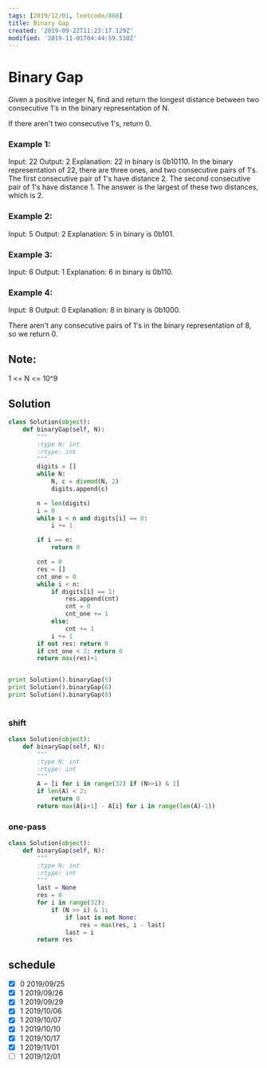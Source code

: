 ```yaml
---
tags: [2019/12/01, leetcode/868]
title: Binary Gap
created: '2019-09-22T11:23:17.129Z'
modified: '2019-11-01T04:44:59.530Z'
---
```


# Binary Gap

Given a positive integer N, find and return the longest distance between two consecutive 1's in the binary representation of N.

If there aren't two consecutive 1's, return 0.

 

### Example 1:

Input: 22
Output: 2
Explanation: 
22 in binary is 0b10110.
In the binary representation of 22, there are three ones, and two consecutive pairs of 1's.
The first consecutive pair of 1's have distance 2.
The second consecutive pair of 1's have distance 1.
The answer is the largest of these two distances, which is 2.

### Example 2:

Input: 5
Output: 2
Explanation: 
5 in binary is 0b101.

### Example 3:

Input: 6
Output: 1
Explanation: 
6 in binary is 0b110.

### Example 4:

Input: 8
Output: 0
Explanation: 
8 in binary is 0b1000.

There aren't any consecutive pairs of 1's in the binary representation of 8, so we return 0.
 

## Note:

1 <= N <= 10^9

## Solution

```python
class Solution(object):
    def binaryGap(self, N):
        """
        :type N: int
        :rtype: int
        """
        digits = []
        while N:
            N, c = divmod(N, 2)
            digits.append(c)

        n = len(digits)
        i = 0
        while i < n and digits[i] == 0:
            i += 1

        if i == n:
            return 0

        cnt = 0
        res = []
        cnt_one = 0
        while i < n:
            if digits[i] == 1:
                res.append(cnt)
                cnt = 0
                cnt_one += 1
            else:
                cnt += 1
            i += 1
        if not res: return 0
        if cnt_one < 2: return 0
        return max(res)+1


print Solution().binaryGap(5)
print Solution().binaryGap(6)
print Solution().binaryGap(8)
    
```

### shift

```python
class Solution(object):
    def binaryGap(self, N):
        """
        :type N: int
        :rtype: int
        """
        A = [i for i in range(32) if (N>>i) & 1]
        if len(A) < 2:
            return 0
        return max(A[i+1] - A[i] for i in range(len(A)-1))
```

### one-pass

```python
class Solution(object):
    def binaryGap(self, N):
        """
        :type N: int
        :rtype: int
        """
        last = None
        res = 0
        for i in range(32):
            if (N >> i) & 1:
                if last is not None:
                    res = max(res, i - last)
                last = i
        return res
```

## schedule

* [x] 0 2019/09/25
* [x] 1 2019/09/26
* [x] 1 2019/09/29
* [x] 1 2019/10/06
* [x] 1 2019/10/07
* [x] 1 2019/10/10
* [x] 1 2019/10/17
* [x] 1 2019/11/01
* [ ] 1 2019/12/01
